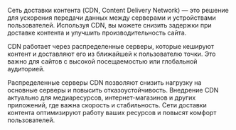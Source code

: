 Сеть доставки контента (CDN, Content Delivery Network) — это решение для ускорения передачи данных между серверами и устройствами пользователей. Используя CDN, вы можете снизить задержки при доставке контента и улучшить производительность сайта.

CDN работает через распределенные серверы, которые кешируют контент и доставляют его из ближайшей к пользователю точки. Это важно для сайтов с высокой посещаемостью или глобальной аудиторией.

Распределенные серверы CDN позволяют снизить нагрузку на основные серверы и повысить отказоустойчивость. Внедрение CDN актуально для медиаресурсов, интернет-магазинов и других приложений, где важна скорость и стабильность. Сети доставки контента оптимизируют работу ваших ресурсов и повысят комфорт пользователей.
